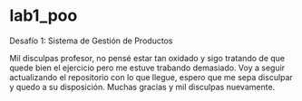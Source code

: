 # lab1_poo
Desafío 1: Sistema de Gestión de Productos

Mil disculpas profesor, no pensé estar tan oxidado y sigo tratando de que quede bien el ejercicio pero me estuve trabando demasiado. Voy a seguir actualizando el repositorio con lo que llegue, espero que me sepa disculpar y quedo a su disposición. Muchas gracias y mil disculpas nuevamente.
